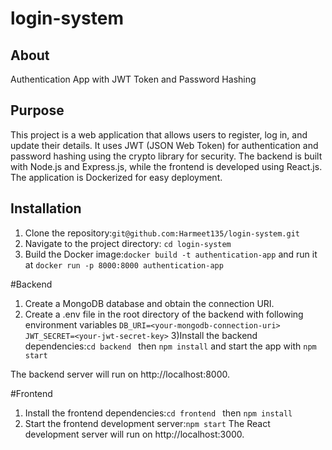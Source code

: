 # login-system

## About
Authentication App with JWT Token and Password Hashing

## Purpose
This project is a web application that allows users to register, log in, and update their details. It uses JWT (JSON Web Token) for authentication and password hashing using the crypto library for security. The backend is built with Node.js and Express.js, while the frontend is developed using React.js. The application is Dockerized for easy deployment.

## Installation
1) Clone the repository:```git@github.com:Harmeet135/login-system.git```
2) Navigate to the project directory: `cd login-system`
3) Build the Docker image:`docker build -t authentication-app` and run it at `docker run -p 8000:8000 authentication-app`

#Backend 

1) Create a MongoDB database and obtain the connection URI.
2) Create a .env file in the root directory of the backend with following environment variables `DB_URI=<your-mongodb-connection-uri>
JWT_SECRET=<your-jwt-secret-key>`
3)Install the backend dependencies:`cd backend ` then `npm install` and start the app with `npm start`

The backend server will run on http://localhost:8000.

#Frontend

1) Install the frontend dependencies:`cd frontend ` then `npm install`
2) Start the frontend development server:`npm start`
The React development server will run on http://localhost:3000.

